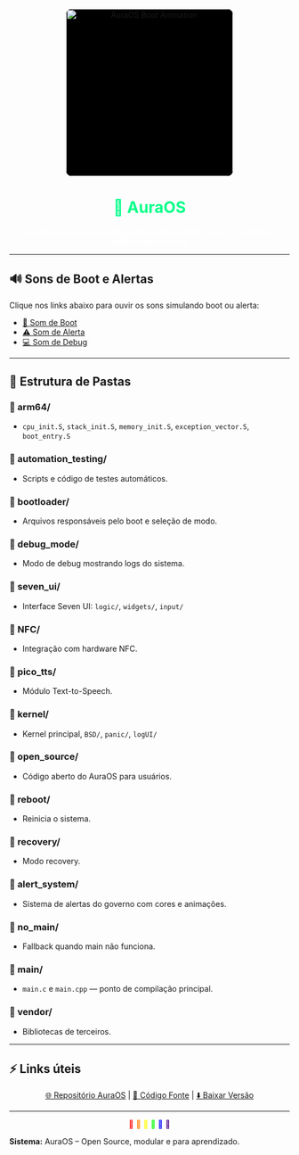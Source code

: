 <p align="center">
  <img src="boot/boot_animation.gif" alt="AuraOS Boot Animation" width="300" style="border-radius:10px; background-color:#000;" />
</p>

<h1 align="center" style="color:#00FF88;">🌌 AuraOS</h1>
<p align="center" style="color:#FFFFFF;"><b>O melhor sistema operacional baseado em BSD e Linux — moderno, rápido e open source.</b></p>

---

## 🔊 Sons de Boot e Alertas
Clique nos links abaixo para ouvir os sons simulando boot ou alerta:

- [🎵 Som de Boot](https://www.soundjay.com/misc/sounds/startup-01.mp3)
- [⚠️ Som de Alerta](https://www.soundjay.com/button/sounds/beep-07.mp3)
- [💻 Som de Debug](https://www.soundjay.com/button/sounds/button-3.mp3)

---

## 📂 Estrutura de Pastas

### 🔹 arm64/
- `cpu_init.S`, `stack_init.S`, `memory_init.S`, `exception_vector.S`, `boot_entry.S`

### 🔹 automation_testing/
- Scripts e código de testes automáticos.

### 🔹 bootloader/
- Arquivos responsáveis pelo boot e seleção de modo.

### 🔹 debug_mode/
- Modo de debug mostrando logs do sistema.

### 🔹 seven_ui/
- Interface Seven UI: `logic/`, `widgets/`, `input/`

### 🔹 NFC/
- Integração com hardware NFC.

### 🔹 pico_tts/
- Módulo Text-to-Speech.

### 🔹 kernel/
- Kernel principal, `BSD/`, `panic/`, `logUI/`

### 🔹 open_source/
- Código aberto do AuraOS para usuários.

### 🔹 reboot/
- Reinicia o sistema.

### 🔹 recovery/
- Modo recovery.

### 🔹 alert_system/
- Sistema de alertas do governo com cores e animações.

### 🔹 no_main/
- Fallback quando main não funciona.

### 🔹 main/
- `main.c` e `main.cpp` — ponto de compilação principal.

### 🔹 vendor/
- Bibliotecas de terceiros.

---

## ⚡ Links úteis

<p align="center">
  <a href="https://github.com/enzogabryelbezerra2018-ui/auraOS-" target="_blank">🌐 Repositório AuraOS</a> |
  <a href="https://github.com/enzogabryelbezerra2018-ui/auraOS-/tree/main/Source" target="_blank">📂 Código Fonte</a> |
  <a href="https://github.com/enzogabryelbezerra2018-ui/auraOS-/releases" target="_blank">⬇️ Baixar Versão</a>
</p>

---

<p align="center">
  <span style="color:#FF0000;">🌟</span>
  <span style="color:#FF7F00;">🌟</span>
  <span style="color:#FFFF00;">🌟</span>
  <span style="color:#00FF00;">🌟</span>
  <span style="color:#0000FF;">🌟</span>
  <span style="color:#4B0082;">🌟</span>
</p>

**Sistema:** AuraOS – Open Source, modular e para aprendizado.
